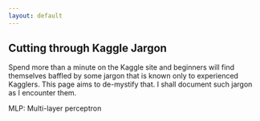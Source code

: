 ```yaml
---
layout: default
---
```


## Cutting through Kaggle Jargon

Spend more than a minute on the Kaggle site and beginners will find themselves baffled by some jargon that is known only to experienced Kagglers. This page aims to de-mystify that.
I shall document such jargon as I encounter them.

MLP: Multi-layer perceptron

